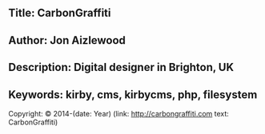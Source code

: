 Title: CarbonGraffiti
----
Author: Jon Aizlewood
----
Description: Digital designer in Brighton, UK
----
Keywords: kirby, cms, kirbycms, php, filesystem
----
Copyright: © 2014-(date: Year) (link: http://carbongraffiti.com text: CarbonGraffiti)